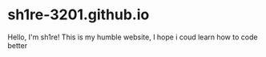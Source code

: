 # sh1re-3201.github.io
Hello, I'm sh1re! This is my humble website, I hope i coud learn how to code better
